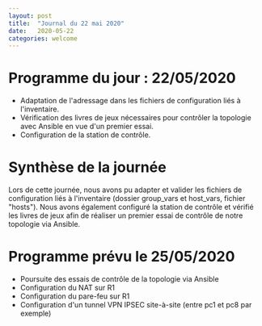 ```yaml
---
layout: post
title:  "Journal du 22 mai 2020"
date:   2020-05-22
categories: welcome
---
```


# Programme du jour : 22/05/2020

* Adaptation de l'adressage dans les fichiers de configuration liés à l'inventaire.
* Vérification des livres de jeux nécessaires pour contrôler la topologie avec Ansible en vue d'un premier essai.
* Configuration de la station de contrôle.

# Synthèse de la journée

Lors de cette journée, nous avons pu adapter et valider les fichiers de configuration liés à l'inventaire (dossier group_vars et host_vars, fichier "hosts"). Nous avons également configuré la station de contrôle et vérifié les livres de jeux afin de réaliser un premier essai de contrôle de notre topologie via Ansible.

# Programme prévu le 25/05/2020

* Poursuite des essais de contrôle de la topologie via Ansible
* Configuration du NAT sur R1
* Configuration du pare-feu sur R1
* Configuration d'un tunnel VPN IPSEC site-à-site (entre pc1 et pc8 par exemple)
